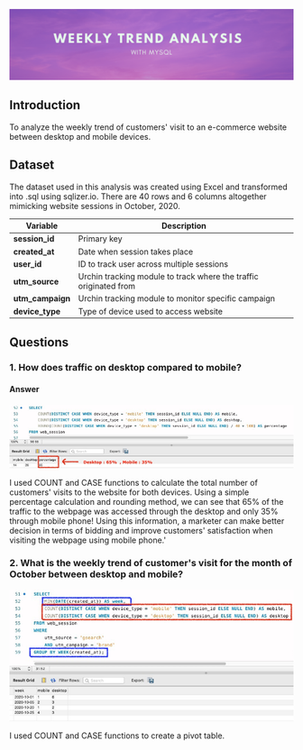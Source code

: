 ![Banner](https://github.com/Hafizah/Trend-Analysis-using-MySQL/blob/main/Images/banner.png)
## Introduction
To analyze the weekly trend of customers' visit to an e-commerce website between desktop and mobile devices.

## Dataset
The dataset used in this analysis was created using Excel and transformed into .sql using sqlizer.io. There are 40 rows and 6 columns altogether mimicking website sessions in October, 2020.

Variable | Description
---- | -------
**session_id** | Primary key
**created_at** | Date when session takes place
**user_id** | ID to track user across multiple sessions
**utm_source** | Urchin tracking module to track where the traffic originated from 
**utm_campaign** | Urchin tracking module to monitor specific campaign
**device_type** | Type of device used to access website

## Questions
### 1.  How does traffic on desktop compared to mobile?

#### Answer
![Banner](https://github.com/Hafizah/Trend-Analysis-using-MySQL/blob/main/Images/total%20in%20percentage.jpg)

I used COUNT and CASE functions to calculate the total number of customers' visits to the website for both devices. Using a simple percentage calculation and rounding method, we can see that 65% of the traffic to the webpage was accessed through the desktop and only 35% through mobile phone! Using this information, a marketer can make better decision in terms of bidding and improve customers' satisfaction when visiting the webpage using mobile phone.'


### 2.  What is the weekly trend of customer's visit for the month of October between desktop and mobile?
![Banner](https://github.com/Hafizah/Trend-Analysis-using-MySQL/blob/main/Images/weekly%20trend.jpg)

I used COUNT and CASE functions to create a pivot table.



